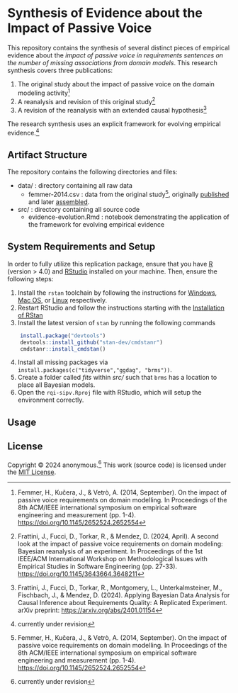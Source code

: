 # Synthesis of Evidence about the Impact of Passive Voice

This repository contains the synthesis of several distinct pieces of empirical evidence about the _impact of passive voice in requirements sentences on the number of missing associations from domain models_.
This research synthesis covers three publications:

1. The original study about the impact of passive voice on the domain modeling activity[^1]
2. A reanalysis and revision of this original study[^2]
3. A revision of the reanalysis with an extended causal hypothesis[^3]

The research synthesis uses an explicit framework for evolving empirical evidence.[^4]

## Artifact Structure

The repository contains the following directories and files:

* data/ : directory containing all raw data
  * femmer-2014.csv : data from the original study[^1], originally [published](https://doi.org/10.5281/zenodo.7499290) and later [assembled](https://zenodo.org/records/10562690).
* src/ : directory containing all source code
  * evidence-evolution.Rmd : notebook demonstrating the application of the framework for evolving empirical evidence

## System Requirements and Setup

In order to fully utilize this replication package, ensure that you have [R](https://ftp.acc.umu.se/mirror/CRAN/) (version > 4.0) and [RStudio](https://posit.co/download/rstudio-desktop/#download) installed on your machine. 
Then, ensure the following steps:

1. Install the `rstan` toolchain by following the instructions for [Windows](https://github.com/stan-dev/rstan/wiki/Configuring-C---Toolchain-for-Windows#r40), [Mac OS](https://github.com/stan-dev/rstan/wiki/Configuring-C---Toolchain-for-Mac), or [Linux](https://github.com/stan-dev/rstan/wiki/Configuring-C-Toolchain-for-Linux) respectively.
2. Restart RStudio and follow the instructions starting with the [Installation of RStan](https://github.com/stan-dev/rstan/wiki/RStan-Getting-Started#installation-of-rstan)
3. Install the latest version of `stan` by running the following commands
```R
    install.package("devtools")
    devtools::install_github("stan-dev/cmdstanr")
    cmdstanr::install_cmdstan()
```
4. Install all missing packages via `install.packages(c("tidyverse","ggdag", "brms"))`.
5. Create a folder called *fits* within *src/* such that `brms` has a location to place all Bayesian models.
6. Open the `rqi-sipv.Rproj` file with RStudio, which will setup the environment correctly.

## Usage

## License

Copyright © 2024 anonymous.[^4] 
This work (source code) is licensed under the [MIT License](./LICENSE).

[^1]: Femmer, H., Kučera, J., & Vetrò, A. (2014, September). On the impact of passive voice requirements on domain modelling. In Proceedings of the 8th ACM/IEEE international symposium on empirical software engineering and measurement (pp. 1-4). https://doi.org/10.1145/2652524.2652554
[^2]: Frattini, J., Fucci, D., Torkar, R., & Mendez, D. (2024, April). A second look at the impact of passive voice requirements on domain modeling: Bayesian reanalysis of an experiment. In Proceedings of the 1st IEEE/ACM International Workshop on Methodological Issues with Empirical Studies in Software Engineering (pp. 27-33). https://doi.org/10.1145/3643664.3648211
[^3]: Frattini, J., Fucci, D., Torkar, R., Montgomery, L., Unterkalmsteiner, M., Fischbach, J., & Mendez, D. (2024). Applying Bayesian Data Analysis for Causal Inference about Requirements Quality: A Replicated Experiment. arXiv preprint: https://arxiv.org/abs/2401.01154
[^4]: currently under revision
